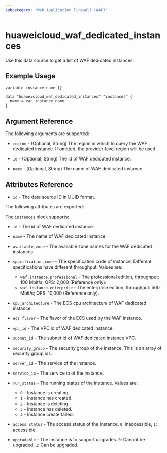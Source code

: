 ```yaml
---
subcategory: "Web Application Firewall (WAF)"
---
```


# huaweicloud_waf_dedicated_instances

Use this data source to get a list of WAF dedicated instances.

## Example Usage

```hcl
variable instance_name {}

data "huaweicloud_waf_dedicated_instances" "instances" {
  name = var.instance_name
}
```

## Argument Reference

The following arguments are supported:

* `region` - (Optional, String) The region in which to query the WAF dedicated instance.
  If omitted, the provider-level region will be used. 

* `id` - (Optional, String) The id of WAF dedicated instance.

* `name` - (Optional, String) The name of WAF dedicated instance.

## Attributes Reference

* `id` - The data source ID in UUID format.

The following attributes are exported:

The `instances` block supports:

* `id` - The id of WAF dedicated instance.

* `name` - The name of WAF dedicated instance. 

* `available_zone` - The available zone names for the WAF dedicated instances.

* `specification_code` - The specification code of instance. 
  Different specifications have different throughput. Values are:
  * `waf.instance.professional` - The professional edition, throughput: 100 Mbit/s; QPS: 2,000 (Reference only).
  * `waf.instance.enterprise` - The enterprise edition, throughput: 500 Mbit/s; QPS: 10,000 (Reference only).

* `cpu_architecture` - The ECS cpu architecture of WAF dedicated instance.

* `ecs_flavor` - The flavor of the ECS used by the WAF instance.

* `vpc_id` - The VPC id of WAF dedicated instance.

* `subnet_id` - The subnet id of WAF dedicated instance VPC.

* `security_group` - The security group of the instance. This is an array of security group ids.

* `server_id` - The service of the instance.

* `service_ip` - The service ip of the instance.

* `run_status` - The running status of the instance. Values are:
  * `0` - Instance is creating.
  * `1` - Instance has created.
  * `2` - Instance is deleting.
  * `3` - Instance has deleted.
  * `4` - Instance create failed.

* `access_status` - The access status of the instance. `0`: inaccessible, `1`: accessible.

* `upgradable` - The instance is to support upgrades. `0`: Cannot be upgraded, `1`: Can be upgraded.
